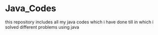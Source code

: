 # Java_Codes
this repository includes all my java codes which i have done till in which i solved different problems using java
